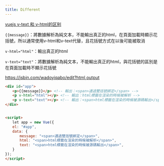 ```yaml
---
title: Different 
---
```


[vuejs v-text 和 v-html的区别](https://www.cnblogs.com/jinbang/p/6790592.html)


`{{message}}`：將數據解析為純文本，不能輸出真正的html，在頁面加載時顯示花括號，所以通常使用v-html和v-text代替，且花括號方式在以後可能被取消

`v-html="html"`：輸出真正的html

`v-text="text"`：將數據解析為純文本，不能輸出真正的html，與花括號的區別是在頁面加載時不顯示花括號

https://jsbin.com/wadoyiqabo/edit?html,output
```html
<div id="app">
　　<p>{{message}}</p> <!-- 輸出：<span>通過雙括號綁定</span> -->
　　<p v-html="html"></p> <!-- 輸出：html標籤在渲染的時候被解析 -->
　　<p v-text="text"></p> <!-- 輸出：<span>html標籤在渲染的時候被源碼輸出</span> -->
</div>


<script>
　　let app = new Vue({
　　el: "#app",
　　data: {
　　　　message: "<span>通過雙括號綁定</span>",
　　　　html: "<span>html標籤在渲染的時候被解析</span>",
　　　　text: "<span>html標籤在渲染的時候被源碼輸出</span>",
　　}
});
</script>

```